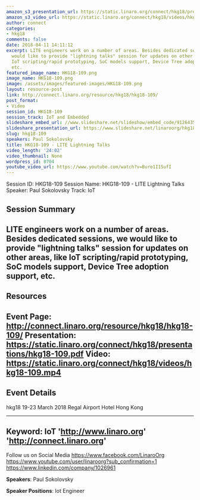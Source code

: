 ```yaml
---
amazon_s3_presentation_url: https://static.linaro.org/connect/hkg18/presentations/hkg18-109.pdf
amazon_s3_video_url: https://static.linaro.org/connect/hkg18/videos/hkg18-109.mp4
author: connect
categories:
- hkg18
comments: false
date: 2018-04-11 14:11:12
excerpt: LITE engineers work on a number of areas. Besides dedicated sessions, we
  would like to provide "lightning talks" session for updates on other areas, like
  IoT scripting/rapid prototyping, SoC models support, Device Tree adoption support,
  etc.
featured_image_name: HKG18-109.png
image_name: HKG18-109.png
image: /assets/images/featured-images/HKG18-109.png
layout: resource-post
link: http://connect.linaro.org/resource/hkg18/hkg18-109/
post_format:
- Video
session_id: HKG18-109
session_track: IoT and Embedded
slideshare_embed_url: //www.slideshare.net/slideshow/embed_code/91264358
slideshare_presentation_url: https://www.slideshare.net/linaroorg/hkg18-109-91264358
slug: hkg18-109
speakers: Paul Sokolovsky
title: HKG18-109 - LITE Lightning Talks
video_length: '24:02'
video_thumbnail: None
wordpress_id: 8704
youtube_video_url: https://www.youtube.com/watch?v=Buro1I1SufI
---
```


Session ID: HKG18-109
Session Name: HKG18-109 - LITE Lightning Talks
Speaker: Paul Sokolovsky
Track: IoT


## Session Summary
LITE engineers work on a number of areas. Besides dedicated sessions, we would like to provide "lightning talks" session for updates on other areas, like IoT scripting/rapid prototyping, SoC models support, Device Tree adoption support, etc.
---------------------------------------------------
## Resources
Event Page: http://connect.linaro.org/resource/hkg18/hkg18-109/
Presentation: https://static.linaro.org/connect/hkg18/presentations/hkg18-109.pdf
Video: https://static.linaro.org/connect/hkg18/videos/hkg18-109.mp4
 ---------------------------------------------------
## Event Details
hkg18
19-23 March 2018
Regal Airport Hotel Hong Kong

---------------------------------------------------
Keyword: IoT
'http://www.linaro.org'
'http://connect.linaro.org'
---------------------------------------------------
Follow us on Social Media
https://www.facebook.com/LinaroOrg
https://www.youtube.com/user/linaroorg?sub_confirmation=1
https://www.linkedin.com/company/1026961

**Speakers**: Paul Sokolovsky

**Speaker Positions**: Iot Engineer